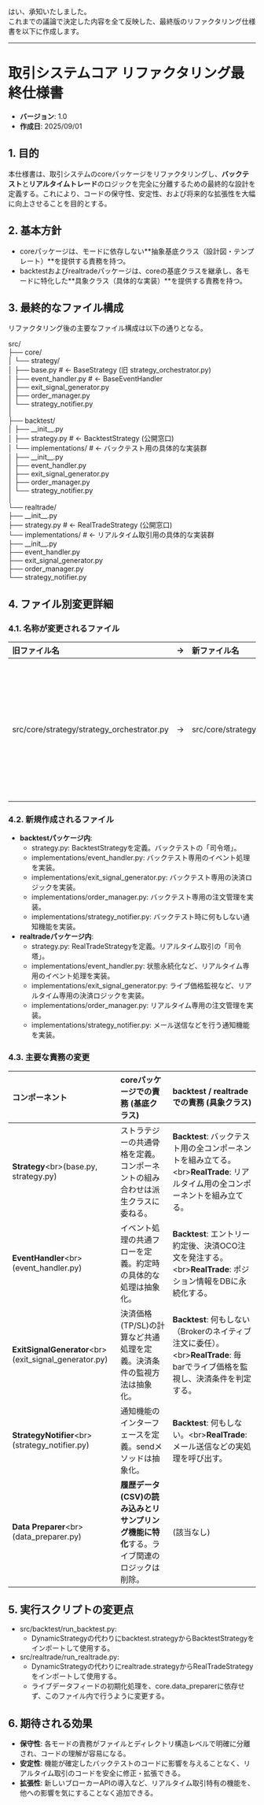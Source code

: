 はい、承知いたしました。  
これまでの議論で決定した内容を全て反映した、最終版のリファクタリング仕様書を以下に作成します。

---

# **取引システムコア リファクタリング最終仕様書**

* **バージョン**: 1.0  
* **作成日**: 2025/09/01

## **1\. 目的**

本仕様書は、取引システムのcoreパッケージをリファクタリングし、**バックテスト**と**リアルタイムトレード**のロジックを完全に分離するための最終的な設計を定義する。これにより、コードの保守性、安定性、および将来的な拡張性を大幅に向上させることを目的とする。

## **2\. 基本方針**

* coreパッケージは、モードに依存しない\*\*抽象基底クラス（設計図・テンプレート）\*\*を提供する責務を持つ。  
* backtestおよびrealtradeパッケージは、coreの基底クラスを継承し、各モードに特化した\*\*具象クラス（具体的な実装）\*\*を提供する責務を持つ。

## **3\. 最終的なファイル構成**

リファクタリング後の主要なファイル構成は以下の通りとなる。

src/  
├── core/  
│   └── strategy/  
│       ├── base.py                 \# \<- BaseStrategy (旧 strategy\_orchestrator.py)  
│       ├── event\_handler.py        \# \<- BaseEventHandler  
│       ├── exit\_signal\_generator.py  
│       ├── order\_manager.py  
│       └── strategy\_notifier.py  
│  
├── backtest/  
│   ├── \_\_init\_\_.py  
│   ├── strategy.py                 \# \<- BacktestStrategy (公開窓口)  
│   └── implementations/            \# \<- バックテスト用の具体的な実装群  
│       ├── \_\_init\_\_.py  
│       ├── event\_handler.py  
│       ├── exit\_signal\_generator.py  
│       ├── order\_manager.py  
│       └── strategy\_notifier.py  
│  
└── realtrade/  
    ├── \_\_init\_\_.py  
    ├── strategy.py                 \# \<- RealTradeStrategy (公開窓口)  
    └── implementations/            \# \<- リアルタイム取引用の具体的な実装群  
        ├── \_\_init\_\_.py  
        ├── event\_handler.py  
        ├── exit\_signal\_generator.py  
        ├── order\_manager.py  
        └── strategy\_notifier.py

## **4\. ファイル別変更詳細**

### **4.1. 名称が変更されるファイル**

| 旧ファイル名 | → | 新ファイル名 | 理由 |
| :---- | :---- | :---- | :---- |
| src/core/strategy/strategy\_orchestrator.py | → | src/core/strategy/base.py | ストラテジーの基盤(Base)を定義するファイルであることを明確化するため。 |

### **4.2. 新規作成されるファイル**

* **backtestパッケージ内**:  
  * strategy.py: BacktestStrategyを定義。バックテストの「司令塔」。  
  * implementations/event\_handler.py: バックテスト専用のイベント処理を実装。  
  * implementations/exit\_signal\_generator.py: バックテスト専用の決済ロジックを実装。  
  * implementations/order\_manager.py: バックテスト専用の注文管理を実装。  
  * implementations/strategy\_notifier.py: バックテスト時に何もしない通知機能を実装。  
* **realtradeパッケージ内**:  
  * strategy.py: RealTradeStrategyを定義。リアルタイム取引の「司令塔」。  
  * implementations/event\_handler.py: 状態永続化など、リアルタイム専用のイベント処理を実装。  
  * implementations/exit\_signal\_generator.py: ライブ価格監視など、リアルタイム専用の決済ロジックを実装。  
  * implementations/order\_manager.py: リアルタイム専用の注文管理を実装。  
  * implementations/strategy\_notifier.py: メール送信などを行う通知機能を実装。

### **4.3. 主要な責務の変更**

| コンポーネント | coreパッケージでの責務 (基底クラス) | backtest / realtrade での責務 (具象クラス) |
| :---- | :---- | :---- |
| **Strategy**\<br\>(base.py, strategy.py) | ストラテジーの共通骨格を定義。コンポーネントの組み合わせは派生クラスに委ねる。 | **Backtest**: バックテスト用の全コンポーネントを組み立てる。\<br\>**RealTrade**: リアルタイム用の全コンポーネントを組み立てる。 |
| **EventHandler**\<br\>(event\_handler.py) | イベント処理の共通フローを定義。約定時の具体的な処理は抽象化。 | **Backtest**: エントリー約定後、決済OCO注文を発注する。\<br\>**RealTrade**: ポジション情報をDBに永続化する。 |
| **ExitSignalGenerator**\<br\>(exit\_signal\_generator.py) | 決済価格(TP/SL)の計算など共通処理を定義。決済条件の監視方法は抽象化。 | **Backtest**: 何もしない（Brokerのネイティブ注文に委任）。\<br\>**RealTrade**: 毎barでライブ価格を監視し、決済条件を判定する。 |
| **StrategyNotifier**\<br\>(strategy\_notifier.py) | 通知機能のインターフェースを定義。sendメソッドは抽象化。 | **Backtest**: 何もしない。\<br\>**RealTrade**: メール送信などの実処理を呼び出す。 |
| **Data Preparer**\<br\>(data\_preparer.py) | **履歴データ(CSV)の読み込みとリサンプリング機能に特化**する。ライブ関連のロジックは削除。 | (該当なし) |

## **5\. 実行スクリプトの変更点**

* src/backtest/run\_backtest.py:  
  * DynamicStrategyの代わりにbacktest.strategyからBacktestStrategyをインポートして使用する。  
* src/realtrade/run\_realtrade.py:  
  * DynamicStrategyの代わりにrealtrade.strategyからRealTradeStrategyをインポートして使用する。  
  * ライブデータフィードの初期化処理を、core.data\_preparerに依存せず、このファイル内で行うように変更する。

## **6\. 期待される効果**

* **保守性**: 各モードの責務がファイルとディレクトリ構造レベルで明確に分離され、コードの理解が容易になる。  
* **安定性**: 機能が確定したバックテストのコードに影響を与えることなく、リアルタイム取引のコードを安全に修正・拡張できる。  
* **拡張性**: 新しいブローカーAPIの導入など、リアルタイム取引特有の機能を、他への影響を気にすることなく追加できる。